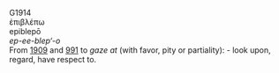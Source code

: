 <body>
  <p>G1914<br>  ἐπιβλέπω  <br> epiblepō  <br><i>ep-ee-blep‘-o </i><br>From <a href="g1909.htm">1909</a> and <a href="g0991.htm">991</a>  to <i>gaze</i> <i>at</i> (with favor, pity or partiality): - look upon, regard, have respect to.<br></p>
 </body>